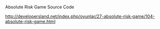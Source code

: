 Absolute Risk Game Source Code

http://developersland.net/index.php/oyunlar/27-absolute-risk-game/104-absolute-risk-game.html